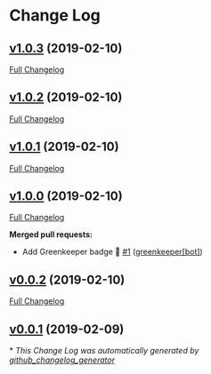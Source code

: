 # Change Log

## [v1.0.3](https://github.com/honzahommer/node-mycnf/tree/v1.0.3) (2019-02-10)
[Full Changelog](https://github.com/honzahommer/node-mycnf/compare/v1.0.2...v1.0.3)

## [v1.0.2](https://github.com/honzahommer/node-mycnf/tree/v1.0.2) (2019-02-10)
[Full Changelog](https://github.com/honzahommer/node-mycnf/compare/v1.0.1...v1.0.2)

## [v1.0.1](https://github.com/honzahommer/node-mycnf/tree/v1.0.1) (2019-02-10)
[Full Changelog](https://github.com/honzahommer/node-mycnf/compare/v1.0.0...v1.0.1)

## [v1.0.0](https://github.com/honzahommer/node-mycnf/tree/v1.0.0) (2019-02-10)
[Full Changelog](https://github.com/honzahommer/node-mycnf/compare/v0.0.2...v1.0.0)

**Merged pull requests:**

- Add Greenkeeper badge 🌴 [\#1](https://github.com/honzahommer/node-mycnf/pull/1) ([greenkeeper[bot]](https://github.com/apps/greenkeeper))

## [v0.0.2](https://github.com/honzahommer/node-mycnf/tree/v0.0.2) (2019-02-10)
[Full Changelog](https://github.com/honzahommer/node-mycnf/compare/v0.0.1...v0.0.2)

## [v0.0.1](https://github.com/honzahommer/node-mycnf/tree/v0.0.1) (2019-02-09)


\* *This Change Log was automatically generated by [github_changelog_generator](https://github.com/skywinder/Github-Changelog-Generator)*